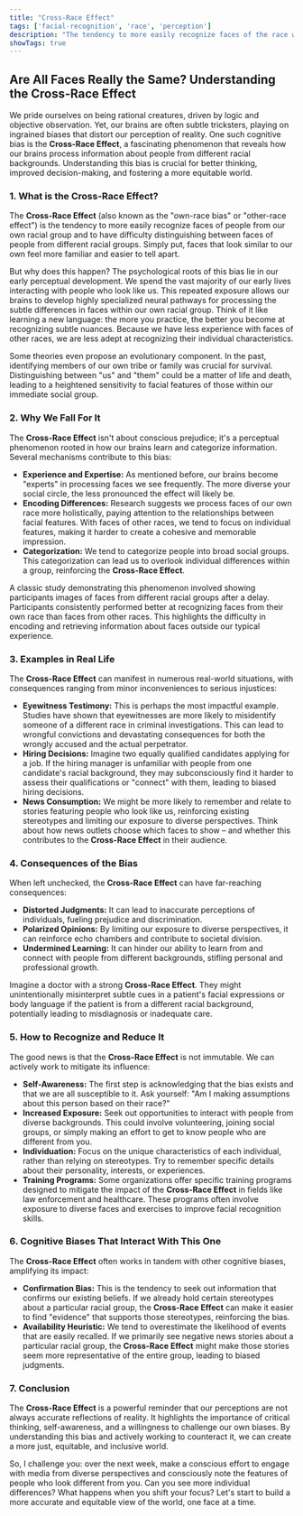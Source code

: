 ```yaml
---
title: "Cross-Race Effect"
tags: ['facial-recognition', 'race', 'perception']
description: "The tendency to more easily recognize faces of the race with which one is most familiar."
showTags: true
---
```


## Are All Faces Really the Same? Understanding the Cross-Race Effect

We pride ourselves on being rational creatures, driven by logic and objective observation. Yet, our brains are often subtle tricksters, playing on ingrained biases that distort our perception of reality. One such cognitive bias is the **Cross-Race Effect**, a fascinating phenomenon that reveals how our brains process information about people from different racial backgrounds. Understanding this bias is crucial for better thinking, improved decision-making, and fostering a more equitable world.

### 1. What is the Cross-Race Effect?

The **Cross-Race Effect** (also known as the "own-race bias" or "other-race effect") is the tendency to more easily recognize faces of people from our own racial group and to have difficulty distinguishing between faces of people from different racial groups. Simply put, faces that look similar to our own feel more familiar and easier to tell apart.

But why does this happen? The psychological roots of this bias lie in our early perceptual development. We spend the vast majority of our early lives interacting with people who look like us. This repeated exposure allows our brains to develop highly specialized neural pathways for processing the subtle differences in faces within our own racial group. Think of it like learning a new language: the more you practice, the better you become at recognizing subtle nuances. Because we have less experience with faces of other races, we are less adept at recognizing their individual characteristics.

Some theories even propose an evolutionary component. In the past, identifying members of our own tribe or family was crucial for survival. Distinguishing between "us" and "them" could be a matter of life and death, leading to a heightened sensitivity to facial features of those within our immediate social group.

### 2. Why We Fall For It

The **Cross-Race Effect** isn't about conscious prejudice; it's a perceptual phenomenon rooted in how our brains learn and categorize information. Several mechanisms contribute to this bias:

*   **Experience and Expertise:** As mentioned before, our brains become "experts" in processing faces we see frequently. The more diverse your social circle, the less pronounced the effect will likely be.
*   **Encoding Differences:** Research suggests we process faces of our own race more holistically, paying attention to the relationships between facial features. With faces of other races, we tend to focus on individual features, making it harder to create a cohesive and memorable impression.
*   **Categorization:** We tend to categorize people into broad social groups. This categorization can lead us to overlook individual differences within a group, reinforcing the **Cross-Race Effect**.

A classic study demonstrating this phenomenon involved showing participants images of faces from different racial groups after a delay. Participants consistently performed better at recognizing faces from their own race than faces from other races. This highlights the difficulty in encoding and retrieving information about faces outside our typical experience.

### 3. Examples in Real Life

The **Cross-Race Effect** can manifest in numerous real-world situations, with consequences ranging from minor inconveniences to serious injustices:

*   **Eyewitness Testimony:** This is perhaps the most impactful example. Studies have shown that eyewitnesses are more likely to misidentify someone of a different race in criminal investigations. This can lead to wrongful convictions and devastating consequences for both the wrongly accused and the actual perpetrator.
*   **Hiring Decisions:** Imagine two equally qualified candidates applying for a job. If the hiring manager is unfamiliar with people from one candidate's racial background, they may subconsciously find it harder to assess their qualifications or "connect" with them, leading to biased hiring decisions.
*   **News Consumption:** We might be more likely to remember and relate to stories featuring people who look like us, reinforcing existing stereotypes and limiting our exposure to diverse perspectives. Think about how news outlets choose which faces to show – and whether this contributes to the **Cross-Race Effect** in their audience.

### 4. Consequences of the Bias

When left unchecked, the **Cross-Race Effect** can have far-reaching consequences:

*   **Distorted Judgments:** It can lead to inaccurate perceptions of individuals, fueling prejudice and discrimination.
*   **Polarized Opinions:** By limiting our exposure to diverse perspectives, it can reinforce echo chambers and contribute to societal division.
*   **Undermined Learning:** It can hinder our ability to learn from and connect with people from different backgrounds, stifling personal and professional growth.

Imagine a doctor with a strong **Cross-Race Effect**. They might unintentionally misinterpret subtle cues in a patient's facial expressions or body language if the patient is from a different racial background, potentially leading to misdiagnosis or inadequate care.

### 5. How to Recognize and Reduce It

The good news is that the **Cross-Race Effect** is not immutable. We can actively work to mitigate its influence:

*   **Self-Awareness:** The first step is acknowledging that the bias exists and that we are all susceptible to it. Ask yourself: "Am I making assumptions about this person based on their race?"
*   **Increased Exposure:** Seek out opportunities to interact with people from diverse backgrounds. This could involve volunteering, joining social groups, or simply making an effort to get to know people who are different from you.
*   **Individuation:** Focus on the unique characteristics of each individual, rather than relying on stereotypes. Try to remember specific details about their personality, interests, or experiences.
*   **Training Programs:** Some organizations offer specific training programs designed to mitigate the impact of the **Cross-Race Effect** in fields like law enforcement and healthcare. These programs often involve exposure to diverse faces and exercises to improve facial recognition skills.

### 6. Cognitive Biases That Interact With This One

The **Cross-Race Effect** often works in tandem with other cognitive biases, amplifying its impact:

*   **Confirmation Bias:** This is the tendency to seek out information that confirms our existing beliefs. If we already hold certain stereotypes about a particular racial group, the **Cross-Race Effect** can make it easier to find "evidence" that supports those stereotypes, reinforcing the bias.
*   **Availability Heuristic:** We tend to overestimate the likelihood of events that are easily recalled. If we primarily see negative news stories about a particular racial group, the **Cross-Race Effect** might make those stories seem more representative of the entire group, leading to biased judgments.

### 7. Conclusion

The **Cross-Race Effect** is a powerful reminder that our perceptions are not always accurate reflections of reality. It highlights the importance of critical thinking, self-awareness, and a willingness to challenge our own biases. By understanding this bias and actively working to counteract it, we can create a more just, equitable, and inclusive world.

So, I challenge you: over the next week, make a conscious effort to engage with media from diverse perspectives and consciously note the features of people who look different from you. Can you see more individual differences? What happens when you shift your focus? Let's start to build a more accurate and equitable view of the world, one face at a time.

